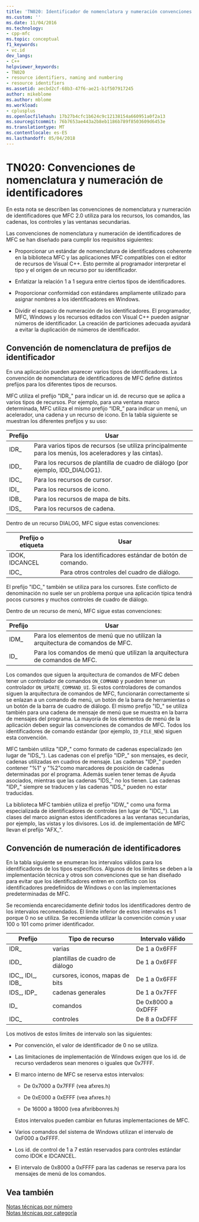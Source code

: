 ```yaml
---
title: 'TN020: Identificador de nomenclatura y numeración convenciones | Documentos de Microsoft'
ms.custom: ''
ms.date: 11/04/2016
ms.technology:
- cpp-mfc
ms.topic: conceptual
f1_keywords:
- vc.id
dev_langs:
- C++
helpviewer_keywords:
- TN020
- resource identifiers, naming and numbering
- resource identifiers
ms.assetid: aecbd2cf-68b3-47f6-ae21-b1f507917245
author: mikeblome
ms.author: mblome
ms.workload:
- cplusplus
ms.openlocfilehash: 17b27b4cfc1b624c9c12138154a660951a0f2a13
ms.sourcegitcommit: 76b7653ae443a2b8eb1186b789f8503609d6453e
ms.translationtype: MT
ms.contentlocale: es-ES
ms.lasthandoff: 05/04/2018
---
```

# <a name="tn020-id-naming-and-numbering-conventions"></a>TN020: Convenciones de nomenclatura y numeración de identificadores
En esta nota se describen las convenciones de nomenclatura y numeración de identificadores que MFC 2.0 utiliza para los recursos, los comandos, las cadenas, los controles y las ventanas secundarias.  
  
 Las convenciones de nomenclatura y numeración de identificadores de MFC se han diseñado para cumplir los requisitos siguientes:  
  
-   Proporcionar un estándar de nomenclatura de identificadores coherente en la biblioteca MFC y las aplicaciones MFC compatibles con el editor de recursos de Visual C++. Esto permite al programador interpretar el tipo y el origen de un recurso por su identificador.  
  
-   Enfatizar la relación 1 a 1 segura entre ciertos tipos de identificadores.  
  
-   Proporcionar conformidad con estándares ampliamente utilizado para asignar nombres a los identificadores en Windows.  
  
-   Dividir el espacio de numeración de los identificadores. El programador, MFC, Windows y los recursos editados con Visual C++ pueden asignar números de identificador. La creación de particiones adecuada ayudará a evitar la duplicación de números de identificador.  
  
## <a name="the-id-prefix-naming-convention"></a>Convención de nomenclatura de prefijos de identificador  
 En una aplicación pueden aparecer varios tipos de identificadores. La convención de nomenclatura de identificadores de MFC define distintos prefijos para los diferentes tipos de recursos.  
  
 MFC utiliza el prefijo "IDR_" para indicar un id. de recurso que se aplica a varios tipos de recursos. Por ejemplo, para una ventana marco determinada, MFC utiliza el mismo prefijo “IDR_” para indicar un menú, un acelerador, una cadena y un recurso de icono. En la tabla siguiente se muestran los diferentes prefijos y su uso:  
  
|Prefijo|Usar|  
|------------|---------|  
|IDR_|Para varios tipos de recursos (se utiliza principalmente para los menús, los aceleradores y las cintas).|  
|IDD_|Para los recursos de plantilla de cuadro de diálogo (por ejemplo, IDD_DIALOG1).|  
|IDC_|Para los recursos de cursor.|  
|IDI_|Para los recursos de icono.|  
|IDB_|Para los recursos de mapa de bits.|  
|IDS_|Para los recursos de cadena.|  
  
 Dentro de un recurso DIALOG, MFC sigue estas convenciones:  
  
|Prefijo o etiqueta|Usar|  
|---------------------|---------|  
|IDOK, IDCANCEL|Para los identificadores estándar de botón de comando.|  
|IDC_|Para otros controles del cuadro de diálogo.|  
  
 El prefijo "IDC_" también se utiliza para los cursores. Este conflicto de denominación no suele ser un problema porque una aplicación típica tendrá pocos cursores y muchos controles de cuadro de diálogo.  
  
 Dentro de un recurso de menú, MFC sigue estas convenciones:  
  
|Prefijo|Usar|  
|------------|---------|  
|IDM_|Para los elementos de menú que no utilizan la arquitectura de comandos de MFC.|  
|ID_|Para los comandos de menú que utilizan la arquitectura de comandos de MFC.|  
  
 Los comandos que siguen la arquitectura de comandos de MFC deben tener un controlador de comandos `ON_COMMAND` y pueden tener un controlador `ON_UPDATE_COMMAND_UI`. Si estos controladores de comandos siguen la arquitectura de comandos de MFC, funcionarán correctamente si se enlazan a un comando de menú, un botón de la barra de herramientas o un botón de la barra de cuadro de diálogo. El mismo prefijo "ID_" se utiliza también para una cadena de mensaje de menú que se muestra en la barra de mensajes del programa. La mayoría de los elementos de menú de la aplicación deben seguir las convenciones de comandos de MFC. Todos los identificadores de comando estándar (por ejemplo, `ID_FILE_NEW`) siguen esta convención.  
  
 MFC también utiliza "IDP_" como formato de cadenas especializado (en lugar de "IDS_"). Las cadenas con el prefijo "IDP_" son mensajes, es decir, cadenas utilizadas en cuadros de mensaje. Las cadenas "IDP_" pueden contener "%1" y "%2"como marcadores de posición de cadenas determinadas por el programa. Además suelen tener temas de Ayuda asociados, mientras que las cadenas "IDS_" no los tienen. Las cadenas "IDP_" siempre se traducen y las cadenas "IDS_" pueden no estar traducidas.  
  
 La biblioteca MFC también utiliza el prefijo "IDW_" como una forma especializada de identificadores de controles (en lugar de "IDC_"). Las clases del marco asignan estos identificadores a las ventanas secundarias, por ejemplo, las vistas y los divisores. Los id. de implementación de MFC llevan el prefijo "AFX_".  
  
## <a name="the-id-numbering-convention"></a>Convención de numeración de identificadores  
 En la tabla siguiente se enumeran los intervalos válidos para los identificadores de los tipos específicos. Algunos de los límites se deben a la implementación técnica y otros son convenciones que se han diseñado para evitar que los identificadores entren en conflicto con los identificadores predefinidos de Windows o con las implementaciones predeterminadas de MFC.  
  
 Se recomienda encarecidamente definir todos los identificadores dentro de los intervalos recomendados. El límite inferior de estos intervalos es 1 porque 0 no se utiliza. Se recomienda utilizar la convención común y usar 100 o 101 como primer identificador.  
  
|Prefijo|Tipo de recurso|Intervalo válido|  
|------------|-------------------|-----------------|  
|IDR_|varias|De 1 a 0x6FFF|  
|IDD_|plantillas de cuadro de diálogo|De 1 a 0x6FFF|  
|IDC_, IDI_, IDB_|cursores, iconos, mapas de bits|De 1 a 0x6FFF|  
|IDS_, IDP_|cadenas generales|De 1 a 0x7FFF|  
|ID_|comandos|De 0x8000 a 0xDFFF|  
|IDC_|controles|De 8 a 0xDFFF|  
  
 Los motivos de estos límites de intervalo son las siguientes:  
  
-   Por convención, el valor de identificador de 0 no se utiliza.  
  
-   Las limitaciones de implementación de Windows exigen que los id. de recurso verdaderos sean menores o iguales que 0x7FFF.  
  
-   El marco interno de MFC se reserva estos intervalos:  
  
    -   De 0x7000 a 0x7FFF (vea afxres.h)  
  
    -   De 0xE000 a 0xEFFF (vea afxres.h)  
  
    -   De 16000 a 18000 (vea afxribbonres.h)  
  
     Estos intervalos pueden cambiar en futuras implementaciones de MFC.  
  
-   Varios comandos del sistema de Windows utilizan el intervalo de 0xF000 a 0xFFFF.  
  
-   Los id. de control de 1 a 7 están reservados para controles estándar como IDOK e IDCANCEL.  
  
-   El intervalo de 0x8000 a 0xFFFF para las cadenas se reserva para los mensajes de menú de los comandos.  
  
## <a name="see-also"></a>Vea también  
 [Notas técnicas por número](../mfc/technical-notes-by-number.md)   
 [Notas técnicas por categoría](../mfc/technical-notes-by-category.md)


